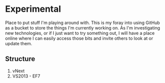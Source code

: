 Experimental
============

Place to put stuff I'm playing around with.  This is my foray into using GitHub as a bucket to store the things I'm currently working on.  As I'm investigating new technologies, or if I just want to try something out, I will have a place online where I can easily access those bits and invite others to look at or update them.

## Structure

1. vNext
  1. VS2013
    - EF7
